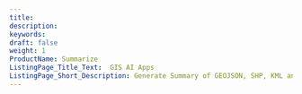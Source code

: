 ```yaml
---
title: 
description: 
keywords: 
draft: false
weight: 1
ProductName: Summarize
ListingPage_Title_Text:  GIS AI Apps
ListingPage_Short_Description: Generate Summary of GEOJSON, SHP, KML and other GIS files, with AI for FREE.
---
```


